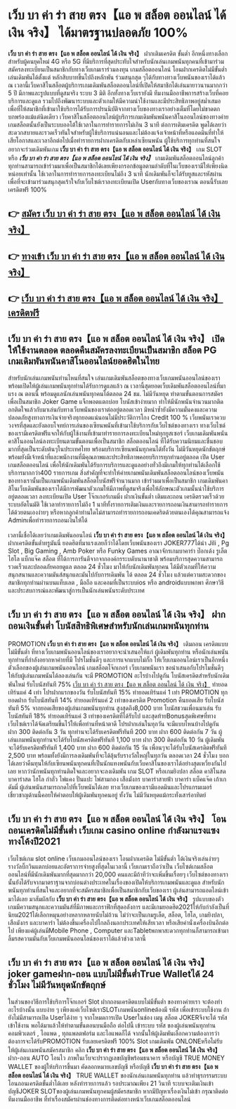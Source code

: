 # เว็บ บา ค่า ร่า สาย ตรง【แอ พ สล็อต ออนไลน์ ได้ เงิน จริง】  ได้มาตรฐานปลอดภัย 100%

**เว็บ บา ค่า ร่า สาย ตรง【แอ พ สล็อต ออนไลน์ ได้ เงิน จริง】** ฝากเติมเครดิต ขั้นต่ำ  อีกหนึ่งทางเลือกสำหรับผู้คนยุคใหม่ 4G หรือ 5G ที่มีบริการที่สุดประทับใจสำหรับนักเล่นเกมพนันทุกคนที่เข้ามาร่วมสมัครลงทะเบียนเป็นสมาชิกกับทางเว็บเกมเราร่วมลงทุน เกมสล็อตออนไลน์ โอนฝากเครดิตไม่มีขั้นต่ำ เล่นเดิมพันได้ตั้งแต่ หลักสิบบาทขึ้นไปถึงหลักพัน ร่วมสนุกสุด ๆได้กับทางทางเว็บพนันของเราได้แล้ว ณ เวลานี้เว็บคาสิโนสล็อตผู้บริการเกมเดิมพันสล็อตออนไลน์ที่เปิดให้สมาชิกได้เล่นมายาวนานมากกว่า 5 ปี มีภาพและรูปแบบที่ดูสมจริง ระบบ 3 มิติ
อีกทั้งทางเว็บเรายังมี ทีมงานมืออาชีพการสร้างเว็บที่คอยบริการและดูแล  รวมไปถึงพัฒนาระบบและตัวเกมให้มีความน่าใช้งานและมีประสิทธิภาพอยู่สม่ำเสมอ เพื่อที่ให้สมาชิกที่เข้ามาใช้บริการได้รับการปรนนิบัติจากทางเว็บของทางเราอย่างเต็มที่โดยไม่ขาดตกบกพร่องแม้แต่นิดเดียว เว็บคาสิโนสล็อตออนไลน์ผู้บริการเกมเดิมพันพนันคาสิโนออนไลน์ของทางค่ายเกมสล็อตนั้นยังเป็นระบบออโต้ใช้เวลาในการทำรายการไม่เกิน 3 นาที ต่อการเติมเครดิต พูดได้เลยว่าสะดวกสบายและรวดเร็วทันใจสำหรับผู้ใช้บริการแน่นอนและไม่ต้องแจ้งเจ้าหน้าที่หรือแอดมินที่ทำให้เสียโอกาสและเวลาอีกต่อไปเมื่อทำรายการฝากเครดิตกับเหล่าเซียนพนัน
ผู้ใช้บริการทุกท่านที่สนใจอยากจะร่วมเดิมพันเกม **เว็บ บา ค่า ร่า สาย ตรง【แอ พ สล็อต ออนไลน์ ได้ เงิน จริง】** เกม SLOT  หรือ ***เว็บ บา ค่า ร่า สาย ตรง【แอ พ สล็อต ออนไลน์ ได้ เงิน จริง】*** เกมเดิมพันสล็อตออนไลน์ลูกค้าทุกท่านสามารถเข้าร่วมมาเพื่อเป็นสมาชิกได้เลยเพียงกรอกข้อมูลตามลำดับที่ในเว็บของเรามีให้เพียงนิดหน่อยเท่านั้น ใช้เวลาในการทำรายการลงทะเบียนไม่ถึง 3 นาที นักเดิมพันก็จะได้รับยูสและรหัสผ่านเพื่อที่จะเข้ามาร่วมสนุกสุดเร้าใจกับเว็บไซต์เราลงทะเบียนเปิด Userกับทางเว็บของเราณ ตอนนี้รับเลยเครดิตฟรี 100%

## 👉 [สมัคร เว็บ บา ค่า ร่า สาย ตรง【แอ พ สล็อต ออนไลน์ ได้ เงิน จริง】](https://archa888.com/)
## 👉 [ทางเข้า เว็บ บา ค่า ร่า สาย ตรง【แอ พ สล็อต ออนไลน์ ได้ เงิน จริง】](https://archa888.com/)
## 👉 [เว็บ บา ค่า ร่า สาย ตรง【แอ พ สล็อต ออนไลน์ ได้ เงิน จริง】 เครดิตฟรี](https://archa888.com/)

## เว็บ บา ค่า ร่า สาย ตรง【แอ พ สล็อต ออนไลน์ ได้ เงิน จริง】 เปิดให้ใช้งานตลอด ตลอดคืนสมัครลงทะเบียนเป็นสมาชิก สล็อต PG เกมเดิมพันพนันคาสิโนออนไลน์ยอดฮิตในไทย

สำหรับนักเล่นเกมพนันท่านไหนที่สนใจ เล่นเกมเดิมพันสล็อตของทางเว็บเกมพนันออนไลน์ของเราพร้อมเปิดให้ผู้เล่นเกมพนันทุกท่านได้รับการดูแลแล้ว ณ เวลานี้สุดยอดเว็บเดิมพันสล็อตออนไลน์ที่มาแรง ณ ตอนนี้ พร้อมดูแลนักเล่นพนันทุกคนได้ตลอด 24 ชม. ไม่มีวันหยุด ทำตามขั้นตอนการสมัครเพื่อเป็นสมาชิก Joker Game แจ็กพอตแตกบ่อย โบนัสเข้าง่ายมาก ทำให้มีนักพนันจำนวนมากติดอกติดใจแล้วกับมาเล่นกับทางเว็บพนันของเราต่ออยู่ตลอดเวลา มิหนำซ้ำยังมีความมั่นคงและความปลอดภัยสูงทางการเงินจ่ายจริงทุกยอดแน่นอนไม่มีประวัติการโกง Credit 100 % เว็บพนันเราควบวงจรที่สุดและยังตอบโจทย์การเล่นของเซียนพนันที่เข้ามาใช้บริการกับเว็บไซต์ของทางเรา
ทางเว็บไซต์ของเรามีเครดิตฟรีแจกให้กับผู้ใช้งานที่เข้ามาทำรายการลงทะเบียนใหม่ทุกยูสเซอร์ เว็บเกมเดิมพันพนันคาสิโนออนไลน์ลงทะเบียนตามขั้นตอนเพื่อเป็นสมาชิก สล็อตออนไลน์ ที่ได้รับความนิยมและชื่นชอบมากที่สุดเป็นระดับต้นๆในประเทศไทย พร้อมบริการเซียนพนันทุกคนได้ทั้งวัน ไม่มีวันหยุดนักขัตฤกษ์พร้อมยังมีเจ้าหน้าที่และพนักงานที่มีคุณภาพและประสิทธิภาพคอยบริการทุกท่านอยู่ตลอด เปิด User เกมสล็อตออนไลน์ เพื่อให้นักเดิมพันได้รับการบริการและดูแลอย่างทั่วถึงมีเกมให้ทุกท่านได้เลือกใช้บริการมากกว่า400 รายการเกม
สิ่งสำคัญที่จะทำให้ค่ายเกมพนันเดิมพันสล็อตออนไลน์ของเว็บพนันของทางเรานั้นเป็นเกมพนันเดิมพันสล็อตโบนัสฟรีจำนวนมาก เข้าร่วมมาเพื่อเป็นสมาชิก  เกมเดิมพันคาสิโนเว็บเดิมพันของเราได้มีการพัฒนาตัวเกมให้มีภาพที่ดูสมจริงเพื่อให้ลักษณะตัวเกมนั้นน่าใช้บริการอยู่ตลอดเวลา ลงทะเบียนเปิด User โจ๊กเกอร์เกมมิ่ง ฝากเงินขั้นต่ำ เติมและถอน เครดิตรวดเร็วด้วยระบบอัตโนมัติ ใช้เวลาทำรายการไม่ถึง 1 นาทีทั้งรายการเติมเงินและรายการถอนเงินสามารถทำรายการได้ด้วยตนเองง่ายๆ หรือหากลูกค้าท่านใดไม่สามารถทำรายการถอนเคดริตด้วยตนเองได้คุณสามารถแจ้ง Adminเพื่อทำรายการถอนเงินให้ได้

เวลานี้เชื่อได้เลยว่าเกมเดิมพันออนไลน์ **เว็บ บา ค่า ร่า สาย ตรง【แอ พ สล็อต ออนไลน์ ได้ เงิน จริง】** ฝากเครดิตขั้นต่ำทรูมันนี่ ยอดฮิตที่มาแรงเลยก็ว่าได้โดยเว็บพนันของเรา JOKER777ได้นำ  Jili , Pg Slot , Big Gaming , Amb Poker หรือ Funky Games อาณาจักรเกมบาคาร่า ป๊อกเด้ง รูเล็ต ไฮโล แบ็กแจ๊ค สล็อต ที่ได้การการันตีจากจากองค์กรระบดับนานาชาติ พร้อมบริการสุดความสามารถรวดเร็วและปลอดภัยคอยดูแล ตลอด 24 ชั่วโมง มาให้กับนักเดิมพันทุกคน ได้มีตัวเกมที่ให้ความสนุกสนานและความมันส์สนุกและมันไปกับการเดิมพัน ได้ ตลอด 24 ชั่วโมง แล้วแต่ความสะดวกของสมาชิกทุกท่านผ่านบนแท็บเลต , มือถือ และคอมที่เป็นระบบios หรือ androidแบบพกพา ศึกษาวิธีและประสบการณ์และพัฒนาสู่การเป็นนักเล่นพนันระดับประเทศ

## เว็บ บา ค่า ร่า สาย ตรง【แอ พ สล็อต ออนไลน์ ได้ เงิน จริง】 ฝากถอนเงินขั้นต่ำ โบนัสสิทธิพิเศษสำหรับนักเล่นเกมพนันทุกท่าน

 PROMOTION  **เว็บ บา ค่า ร่า สาย ตรง【แอ พ สล็อต ออนไลน์ ได้ เงิน จริง】** เติมถอน เครดิตแบบไม่มีขั้นต่ำ ที่ทางเว็บเกมพนันออนไลน์ของเราอยากจะนำเสนอให้แก่  ผู้เดิมพันทุกท่าน หรือนักเล่นพนันทุกท่านที่กำลังอยากหาค่ายที่มี โปรโมชั่นดีๆ และการแจกแบบไม่กั๊ก ให้เว็บเกมออนไลน์เราเป็นอีกหนึ่งตัวเลือกของผู้เล่นเกมพนันออนไลน์ เกมสล็อตโจ๊กเกอร์ เว็บเกมพนันเรา ขอนำเสนอกับโปรโมชั่นดีๆ ให้กับผู้เล่นเกมพนันได้ลองเล่นกัน จะมี PROMOTION อะไรบ้างไปดูกัน
โบนัสเครดิตสำหรับนักเดิมพันใหม่ รับโบนัสทันที 75% [เว็บ บา ค่า ร่า สาย ตรง【แอ พ สล็อต ออนไลน์ ได้ เงิน จริง】](https://archa888.com/) ทำยอดเทิร์นแค่ 4 เท่า
โปรฝากแรกของวัน รับโบนัสทันที 15% ทำยอดเทิร์นแค่ 1 เท่า
 PROMOTION ทุกยอดฝาก รับโบนัสทันที 14% ทำยอดเทิร์นแค่ 2 เท่าของเครดิต
 Promotion คืนยอดเสีย รับโบนัสทันที 5% จากยอดเสียของผู้เล่นเกมพนันทุกท่าน สูงสุดถึง8,000 บาท
โบนัสชวนเพื่อนมาเล่น รับโบนัสทันที 18% ทำยอดเทิร์นแค่ 3 เท่าของเครดิตที่ได้รับไป
และสุดท้ายBonusสุดพิเศษที่ทางเว็บไซต์เราได้จัดเตรียมขึ้นไว้ให้เพื่อท่านที่หน้าตาดี โปรฝากเล่นในทุกวัน จะมีแบบไหนบ้างไปดูกัน
ฝาก 300 ติดต่อกัน 3 วัน ทุกท่านจะได้รับเครดิตฟรีทันที 200 บาท
ฝาก 600 ติดต่อกัน 7 วัน ผู้เล่นเกมพนันทุกท่านจะได้รับโบนัสเครดิตฟรีทันที 1,100 บาท
ฝาก 300 ติดต่อกัน 10 วัน ผู้เดิมพันจะได้รับเครดิตฟรีทันที 1,400 บาท
ฝาก 600 ติดต่อกัน 15 วัน เพื่อนๆจะได้รับโบนัสเครดิตฟรีทันที 2,500 บาท
พร้อมทั้งยังมีการลงเดิมพันที่จะได้ลุ้นรับรางวัลใหญ่ในทุกวัน ตลอดเวลา 24 ชั่วโมง บอกได้เลยว่าคืนทุนให้กับเซียนพนันทุกคนที่เป็นนักแทงพนันกับเว็บคาสิโนของเราได้อย่างสุดเหวี่ยงกันไปเลย หากว่านักพนันทุกท่านติดใจและอยากจะลงเดิมพัน เกม SLOT หรือเกมยิงปลา สล็อต คาสิโนสด บาคาร่าสด ไฮโล กำถั่ว ไพ่แคง ปั่นแปะ ไพ่สามกอง เสือมังกร บาคาร่าสายฟ้า บาคาร่า แบ็คแจ๊ค เก้าเก ดัมมี่ ผู้เล่นพนันสามารถกดไปที่เว็บพนันได้เลย ทางเว็บเกมของเรามีแอดมินและโปรแกรมเมอร์เชี่ยวชาญด้านนี้คอยให้คำตอบให้ผู้เดิมพันทุกคนอยู่ ทั้งวัน ไม่มีวันหยุดแม้กระทั่งเสาร์อาทิตย์

## เว็บ บา ค่า ร่า สาย ตรง【แอ พ สล็อต ออนไลน์ ได้ เงิน จริง】 โอนถอนเครดิตไม่มีขั้นต่ำ  เว็บเกม casino online กำลังมาแรงแซงทางโค้งปี2021

เว็บไซต์เกม slot online เว็บเกมออนไลน์ของเรา โอนฝากเครดิต ไม่มีขั้นต่ำ ได้เงินจริงเล่นง่ายๆ รางวัลบิ๊กวินแตกบ่อยและอัตราการจ่ายสูงที่สุดในเวลานี้ เว็บเกมเราถือว่าเป็น เว็บไซต์เกมสล็อตออนไลน์ที่มีนักเดิมพันมากที่สุดมากกว่า 20,000 คนและมีถ้าทีว่าจะเพิ่มขึ้นเรื่อยๆ เว็บไซต์ของทางเรานั้นยังได้รับจากมาตราฐานจากบ่อนต่างประเทศในเรื่องของเปิดให้บริการเกมพนันและดูแล สำหรับนักพนันทุกท่านที่สนใจและอยากที่จะสมัครสมาชิกเพื่อเป็นสมาชิกกับเว็บของเรา ผู้เล่นสามารถแอดไลน์เข้ามาได้เลย
	มาสัมผัสกับ **เว็บ บา ค่า ร่า สาย ตรง【แอ พ สล็อต ออนไลน์ ได้ เงิน จริง】** รูปแบบของตัวเกมมีความสนุกและความมันส์ที่มีภาพและกราฟิกที่สุดอลังการ และมีเกมยอดฮิต2021ให้กับกำลังเป็นที่นิยม2021ได้เลือกหมุนอย่างหลากหลายนับไม่ถ้วน  ไม่ว่าจะเป็นเกมรูเล็ต, สล็อต, ไฮโล, เกมยิงปลา, เสือมังกร และบาคาร่า ไม่ต้องขึ้นเครื่องไปไกลถึงนอกประเทศให้เสียเวลา หรือเสียค่านั่งเครื่องบินอีกต่อไป เพียงแค่ผู้เล่นมีMobile Phone , Computer และTabletพกพาสะดวกทุกท่านก็สามารถเข้ามาลิ้มรสความมันกับเว็บเกมพนันออนไลน์ของเราได้แล้วช่วงเวลานี้

## เว็บ บา ค่า ร่า สาย ตรง【แอ พ สล็อต ออนไลน์ ได้ เงิน จริง】 joker gameฝาก-ถอน แบบไม่มีขั้นต่ำTrue Walletได้ 24 ชั่วโมง ไม่มีวันหยุดนักขัตฤกษ์

ในส่วนของวิธีการใช้บริการโจ๊กเกอร์ Slot ฝากถอนเครดิตแบบไม่มีขั้นต่ำ ของทางค่ายเรา จะต้องทำอะไรบ้างนั้น แบบง่าย ๆ เพียงแค่เว็บไซต์เราSLOTเกมพนันonlineต้องมี รหัส เพื่อเข้าระบบใช้งาน ถ้ายังไม่มีสามารถเปิด Userได้ง่าย ๆ จากโหมดการเปิด Userในช่อง เมนู สล็อต JOKERจึงจะได้ รหัส เข้าใช้งาน พอได้มาแล้วให้ทำตามขั้นตอนบนมือถือ ต่อไปนี้
เข้าระบบ รหัส  ของผู้เล่นพนันทุกท่าน คอมพิวเตอร์ , ไอแพด , ทุกแพลตฟอร์ม และไอแพดก็ได้
จากนั้นให้ผู้เดิมพันเลือกความต้องการว่า ต้องการจะได้รับPROMOTION รับเลยเครดิตฟรี 100% Slot เกมเดิมพัน ONLONEหรือไม่รับ
ให้ผู้เล่นเกมพนันสมัครสมาชิก คลิก **เว็บ บา ค่า ร่า สาย ตรง【แอ พ สล็อต ออนไลน์ ได้ เงิน จริง】** ฝาก-ถอน AUTO โอนไว ภาพในเว็บจะปรากฏเลขบัญชีพร้อมธนาคาร หรือบัญชี TRUE MONEY WALLET ของผู้ให้บริการขึ้นมา
คัดลอกหมายเลขบัญชี หรือบัญชี **เว็บ บา ค่า ร่า สาย ตรง【แอ พ สล็อต ออนไลน์ ได้ เงิน จริง】** TRUE WALLET ของนักเล่นเกมพนันทุกท่าน แล้วทำธุรกรรมระบบโอนถอนเครดิตขั้นต่ำได้เลย
หลังทำรายการแล้ว รอประมาณเพียง 21 วินาที ระบบจะเติมเงินเข้าบัญชีJOKER SLOTของผู้เล่นเกมพนันทุกคนผู้สมัครสมาชิก
หากมีปัญหาเรื่องเงินไม่เข้า กรุณาติดต่อทีมงานมืออาชีพ ที่ทำเรื่องสมัครผ่านช่องทางการติดต่อทางหน้าเว็บเกมสล็อตออนไลน์



